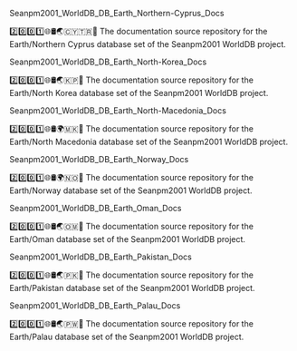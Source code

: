 
Seanpm2001_WorldDB_DB_Earth_Northern-Cyprus_Docs

2️⃣️0️⃣️0️⃣️1️⃣️🌐️🛢️🌏️🇨🇾️🇹🇷️📖️ The documentation source repository for the Earth/Northern Cyprus database set of the Seanpm2001 WorldDB project. 

Seanpm2001_WorldDB_DB_Earth_North-Korea_Docs

2️⃣️0️⃣️0️⃣️1️⃣️🌐️🛢️🌏️🇰🇵️📖️ The documentation source repository for the Earth/North Korea database set of the Seanpm2001 WorldDB project. 

Seanpm2001_WorldDB_DB_Earth_North-Macedonia_Docs

2️⃣️0️⃣️0️⃣️1️⃣️🌐️🛢️🌍️🇲🇰️📖️ The documentation source repository for the Earth/North Macedonia database set of the Seanpm2001 WorldDB project. 

Seanpm2001_WorldDB_DB_Earth_Norway_Docs

2️⃣️0️⃣️0️⃣️1️⃣️🌐️🛢️🌍️🇳🇴️📖️ The documentation source repository for the Earth/Norway database set of the Seanpm2001 WorldDB project. 

Seanpm2001_WorldDB_DB_Earth_Oman_Docs

2️⃣️0️⃣️0️⃣️1️⃣️🌐️🛢️🌏️🇴🇲️📖️ The documentation source repository for the Earth/Oman database set of the Seanpm2001 WorldDB project. 

Seanpm2001_WorldDB_DB_Earth_Pakistan_Docs

2️⃣️0️⃣️0️⃣️1️⃣️🌐️🛢️🌏️🇵🇰️📖️ The documentation source repository for the Earth/Pakistan database set of the Seanpm2001 WorldDB project. 

Seanpm2001_WorldDB_DB_Earth_Palau_Docs

2️⃣️0️⃣️0️⃣️1️⃣️🌐️🛢️🌏️🇵🇼️📖️ The documentation source repository for the Earth/Palau database set of the Seanpm2001 WorldDB project. 


